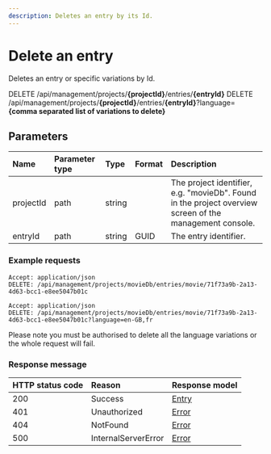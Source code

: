 ```yaml
---
description: Deletes an entry by its Id.
---
```

# Delete an entry

Deletes an entry or specific variations by  Id.

<span class="label label--delete">DELETE</span> /api/management/projects/**{projectId}**/entries/**{entryId}**
<span class="label label--delete">DELETE</span> /api/management/projects/**{projectId}**/entries/**{entryId}**?language=**{comma separated list of variations to delete}**

## Parameters

| Name | Parameter type | Type | Format | Description |
|:-|:-|:-|:-|:-|
| projectId | path | string |  | The project identifier, e.g. "movieDb". Found in the project overview screen of the management console. |
| entryId | path | string | GUID | The entry identifier. |

### Example requests

```http
Accept: application/json
DELETE: /api/management/projects/movieDb/entries/movie/71f73a9b-2a13-4d63-bcc1-e8ee5047b01c
```

```http
Accept: application/json
DELETE: /api/management/projects/movieDb/entries/movie/71f73a9b-2a13-4d63-bcc1-e8ee5047b01c?language=en-GB,fr
```

Please note you must be authorised to delete all the language variations or the whole request will fail.

### Response message

| HTTP status code | Reason | Response model |
|:-|:-|:-|
| 200 | Success | [Entry](/model/entry.md) |
| 401 | Unauthorized | [Error](/key-concepts/errors.md) |
| 404 | NotFound | [Error](/key-concepts/errors.md) |
| 500 | InternalServerError | [Error](/key-concepts/errors.md) |
